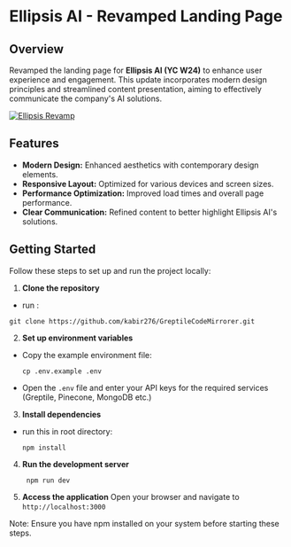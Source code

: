 # Ellipsis AI - Revamped Landing Page

## Overview

Revamped the landing page for **Ellipsis AI (YC W24)** to enhance user experience and engagement. This update incorporates modern design principles and streamlined content presentation, aiming to effectively communicate the company's AI solutions.

[![Ellipsis Revamp](https://i.vimeocdn.com/video/995612786_640.jpg)](https://player.vimeo.com/video/995612786)

## Features

- **Modern Design:** Enhanced aesthetics with contemporary design elements.
- **Responsive Layout:** Optimized for various devices and screen sizes.
- **Performance Optimization:** Improved load times and overall page performance.
- **Clear Communication:** Refined content to better highlight Ellipsis AI's solutions.


## Getting Started

Follow these steps to set up and run the project locally:

1. **Clone the repository**
- run :
 ```
 git clone https://github.com/kabir276/GreptileCodeMirrorer.git
 ```

2. **Set up environment variables**
- Copy the example environment file:
  ```
  cp .env.example .env
  ```
- Open the `.env` file and enter your API keys for the required services (Greptile, Pinecone, MongoDB etc.)

3. **Install dependencies**
- run this in root directory:
  ```
  npm install
  ```
4. **Run the development server**
   ```
    npm run dev
   ```
5. **Access the application**
Open your browser and navigate to `http://localhost:3000`


Note: Ensure you have npm installed on your system before starting these steps.
